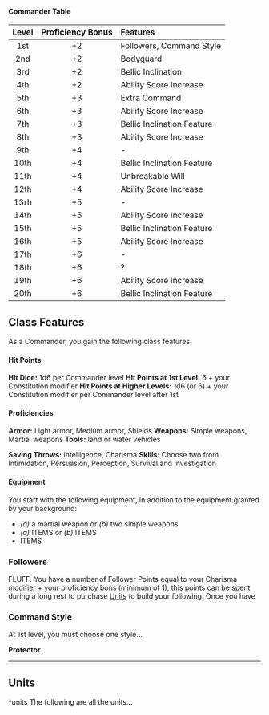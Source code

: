 
#### Commander Table
| Level | Proficiency Bonus | Features |
|:-----:|:--:|:------------------------|
|   1st | +2 | Followers, Command Style   |
|   2nd | +2 | Bodyguard                  |
|   3rd | +2 | Bellic Inclination         |
|   4th | +2 | Ability Score Increase     |
|   5th | +3 | Extra Command              |
|   6th | +3 | Ability Score Increase     |
|   7th | +3 | Bellic Inclination Feature |
|   8th | +3 | Ability Score Increase     |
|   9th | +4 | -                          |
|  10th | +4 | Bellic Inclination Feature |
|  11th | +4 | Unbreakable Will           | 
|  12th | +4 | Ability Score Increase     |
|  13rh | +5 | -                          |
|  14th | +5 | Ability Score Increase     |
|  15th | +5 | Bellic Inclination Feature |
|  16th | +5 | Ability Score Increase     |
|  17th | +6 | -                          |
|  18th | +6 | ?                          |
|  19th | +6 | Ability Score Increase     |
|  20th | +6 | Bellic Inclination Feature |

## Class Features
As a Commander, you gain the following class features

#### Hit Points
**Hit Dice:** 1d6 per Commander level
**Hit Points at 1st Level:** 6 + your Constitution modifier
**Hit Points at Higher Levels:** 1d6 (or 6) + your Constitution modifier per Commander level after 1st

#### Proficiencies
**Armor:** Light armor, Medium armor, Shields
**Weapons:** Simple weapons, Martial weapons
**Tools:** land or water vehicles

**Saving Throws:** Intelligence, Charisma
**Skills:**  Choose two from Intimidation, Persuasion, Perception, Survival and Investigation

#### Equipment
You start with the following equipment, in addition to the equipment granted by your background:
- *(a)* a martial weapon or *(b)* two simple weapons
- *(a)* ITEMS or *(b)* ITEMS
- ITEMS


### Followers
FLUFF. You have a number of Follower Points equal to your Charisma modifier + your proficiency bons (minimum of 1), this points can be spent during a long rest to purchase [Units](Commander#Units) to build your following.
Once you have

### Command Style
At 1st level, you must choose one style...

**Protector.**



___

## Units
^units
The following are all the units...